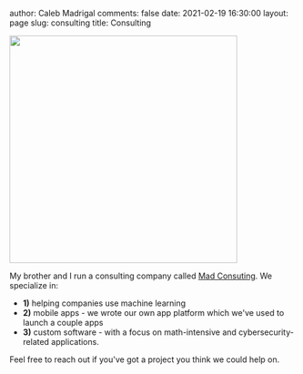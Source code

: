 author: Caleb Madrigal
comments: false
date: 2021-02-19 16:30:00
layout: page
slug: consulting
title: Consulting

<img src="/images/madconsulting_logo1.png" width="400px">

My brother and I run a consulting company called [Mad Consuting](https://madconsulting.ai). We specialize in:

* **1)** helping companies use machine learning
* **2)** mobile apps - we wrote our own app platform which we've used to launch a couple apps
* **3)** custom software - with a focus on math-intensive and cybersecurity-related applications.

Feel free to reach out if you've got a project you think we could help on.

